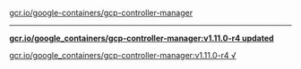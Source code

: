 [gcr.io/google-containers/gcp-controller-manager](https://hub.docker.com/r/sqeven/gcp-controller-manager/tags/) 

----
**[gcr.io/google_containers/gcp-controller-manager:v1.11.0-r4 updated](https://hub.docker.com/r/sqeven/gcp-controller-manager/tags/)**

[gcr.io/google_containers/gcp-controller-manager:v1.11.0-r4 √](https://hub.docker.com/r/sqeven/gcp-controller-manager/tags/)

